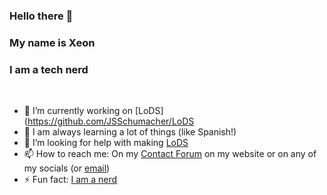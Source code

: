 ### Hello there 👋
### My name is Xeon 
### I am a tech nerd
<br>

- 🔭 I’m currently working on [LoDS](https://github.com/JSSchumacher/LoDS
- 🌱 I am always learning a lot of things (like Spanish!)
- 🤔 I’m looking for help with making [LoDS](https://github.com/JSSchumacher/LoDS)
- 📫 How to reach me: On my [Contact Forum](https://www.joshuaschumacher.com/contact) on my website or on any of my socials (or [email](contact@joshuaschumacher.com))
- ⚡ Fun fact: [I am a nerd](https://www.joshuaschumacher.com/home/nerdembed)